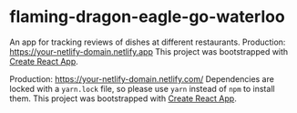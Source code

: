 # flaming-dragon-eagle-go-waterloo
An app for tracking reviews of dishes at different restaurants.
Production: <https://your-netlify-domain.netlify.app>
This project was bootstrapped with
[Create React App](https://github.com/facebook/create-react-app).

Production: <https://your-netlify-domain.netlify.com/>
Dependencies are locked with a `yarn.lock` file, so please use `yarn` instead
of `npm` to install them.
This project was bootstrapped with
[Create React App](https://github.com/facebook/create-react-app).